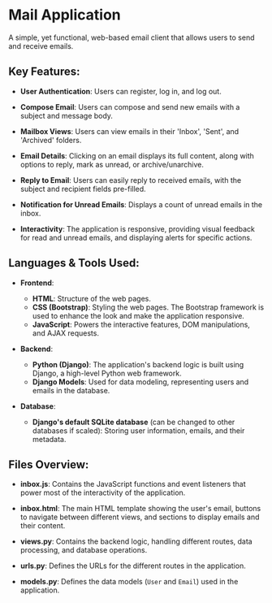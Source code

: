 # Mail Application

A simple, yet functional, web-based email client that allows users to send and receive emails.

## Key Features:

- **User Authentication**: Users can register, log in, and log out.
  
- **Compose Email**: Users can compose and send new emails with a subject and message body.
  
- **Mailbox Views**: Users can view emails in their 'Inbox', 'Sent', and 'Archived' folders.
  
- **Email Details**: Clicking on an email displays its full content, along with options to reply, mark as unread, or archive/unarchive.
  
- **Reply to Email**: Users can easily reply to received emails, with the subject and recipient fields pre-filled.
  
- **Notification for Unread Emails**: Displays a count of unread emails in the inbox.

- **Interactivity**: The application is responsive, providing visual feedback for read and unread emails, and displaying alerts for specific actions.

## Languages & Tools Used:

- **Frontend**:
  - **HTML**: Structure of the web pages.
  - **CSS (Bootstrap)**: Styling the web pages. The Bootstrap framework is used to enhance the look and make the application responsive.
  - **JavaScript**: Powers the interactive features, DOM manipulations, and AJAX requests.
  
- **Backend**:
  - **Python (Django)**: The application's backend logic is built using Django, a high-level Python web framework.
  - **Django Models**: Used for data modeling, representing users and emails in the database.

- **Database**:
  - **Django's default SQLite database** (can be changed to other databases if scaled): Storing user information, emails, and their metadata.

## Files Overview:

- **inbox.js**: Contains the JavaScript functions and event listeners that power most of the interactivity of the application.
  
- **inbox.html**: The main HTML template showing the user's email, buttons to navigate between different views, and sections to display emails and their content.
  
- **views.py**: Contains the backend logic, handling different routes, data processing, and database operations.
  
- **urls.py**: Defines the URLs for the different routes in the application.
  
- **models.py**: Defines the data models (`User` and `Email`) used in the application.